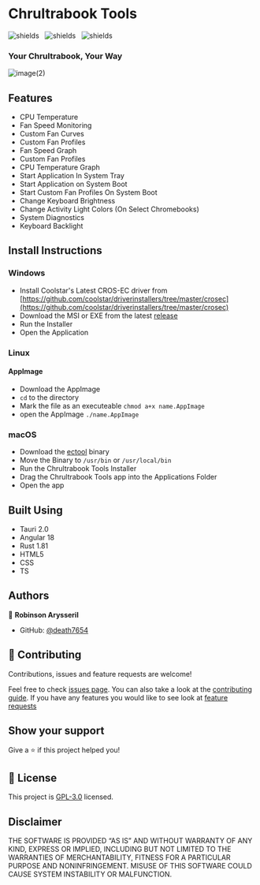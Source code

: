 # Chrultrabook Tools

<img src="https://img.shields.io/github/downloads/Death7654/Chrultrabook-Controller/total" alt="shields">&nbsp;&nbsp;
<img src="https://img.shields.io/github/forks/Death7654/Chrultrabook-Controller?style=social" alt="shields">&nbsp;&nbsp;
<img src="https://img.shields.io/github/stars/Death7654/Chrultrabook-Controller?style=social" alt="shields">

### Your Chrultrabook, Your Way

![image(2)](https://github.com/death7654/Chrultrabook-Tools/assets/72635727/1d5633e3-8b1e-4d0e-a3ba-096ed05675aa)

## Features

- CPU Temperature
- Fan Speed Monitoring
- Custom Fan Curves
- Custom Fan Profiles
- Fan Speed Graph
- Custom Fan Profiles
- CPU Temperature Graph
- Start Application In System Tray
- Start Application on System Boot
- Start Custom Fan Profiles On System Boot
- Change Keyboard Brightness
- Change Activity Light Colors (On Select Chromebooks)
- System Diagnostics
- Keyboard Backlight
  

## Install Instructions

### Windows

- Install Coolstar's Latest CROS-EC driver from [https://github.com/coolstar/driverinstallers/tree/master/crosec](https://github.com/coolstar/driverinstallers/tree/master/crosec)
- Download the MSI or EXE from the latest [release](https://github.com/death7654/Chrultrabook-Tools/releases)
- Run the Installer
- Open the Application

### Linux

#### AppImage

- Download the AppImage
- `cd` to the directory
- Mark the file as an executeable `chmod a+x name.AppImage`
- open the AppImage `./name.AppImage` 

### macOS

- Download the [ectool](https://github.com/1Revenger1/ectool) binary
- Move the Binary to `/usr/bin` or `/usr/local/bin`
- Run the Chrultrabook Tools Installer
- Drag the Chrultrabook Tools app into the Applications Folder
- Open the app

## Built Using

- Tauri 2.0
- Angular 18
- Rust 1.81
- HTML5
- CSS
- TS

## Authors

👤 **Robinson Arysseril**

- GitHub: [@death7654](https://github.com/death7654)

## 🤝 Contributing

Contributions, issues and feature requests are welcome!

Feel free to check [issues page](https://github.com/death7654/Chrultrabook-Tools/issues?q=is%3Aissue+is%3Aopen+sort%3Aupdated-desc).
You can also take a look at the [contributing guide](https://github.com/death7654/Chrultrabook-Tools/wiki/Contributing).
If you have any features you would like to see look at [feature requests](https://github.com/death7654/Chrultrabook-Tools/discussions)

## Show your support

Give a ⭐️ if this project helped you!

## 📝 License

This project is [GPL-3.0](https://github.com/death7654/Chrultrabook-Tools/blob/3.X.X/LICENSE) licensed.

## Disclaimer

THE SOFTWARE IS PROVIDED “AS IS” AND WITHOUT WARRANTY OF ANY KIND, EXPRESS OR IMPLIED, INCLUDING BUT NOT LIMITED TO THE WARRANTIES OF MERCHANTABILITY, FITNESS FOR A PARTICULAR PURPOSE AND NONINFRINGEMENT. MISUSE OF THIS SOFTWARE COULD CAUSE SYSTEM INSTABILITY OR MALFUNCTION.
